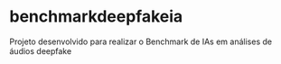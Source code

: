 # benchmarkdeepfakeia
Projeto desenvolvido para realizar o Benchmark de IAs em análises de áudios deepfake
